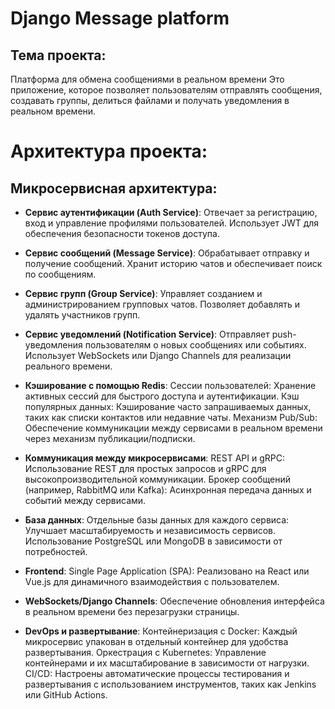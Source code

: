 # Django Message platform

## Тема проекта:
Платформа для обмена сообщениями в реальном времени 
Это приложение, которое позволяет пользователям отправлять сообщения, создавать группы, делиться файлами и получать уведомления в реальном времени.

# Архитектура проекта:

## Микросервисная архитектура:
- **Сервис аутентификации (Auth Service)**:
Отвечает за регистрацию, вход и управление профилями пользователей.
Использует JWT для обеспечения безопасности токенов доступа.

- **Сервис сообщений (Message Service)**:
Обрабатывает отправку и получение сообщений.
Хранит историю чатов и обеспечивает поиск по сообщениям.

- **Сервис групп (Group Service)**:
Управляет созданием и администрированием групповых чатов.
Позволяет добавлять и удалять участников групп.

- **Сервис уведомлений (Notification Service)**:
Отправляет push-уведомления пользователям о новых сообщениях или событиях.
Использует WebSockets или Django Channels для реализации реального времени.

- **Кэширование с помощью Redis**:
Сессии пользователей:
Хранение активных сессий для быстрого доступа и аутентификации.
Кэш популярных данных:
Кэширование часто запрашиваемых данных, таких как списки контактов или недавние чаты.
Механизм Pub/Sub:
Обеспечение коммуникации между сервисами в реальном времени через механизм публикации/подписки.

- **Коммуникация между микросервисами**:
REST API и gRPC:
Использование REST для простых запросов и gRPC для высокопроизводительной коммуникации.
Брокер сообщений (например, RabbitMQ или Kafka):
Асинхронная передача данных и событий между сервисами.

- **База данных**:
Отдельные базы данных для каждого сервиса:
Улучшает масштабируемость и независимость сервисов.
Использование PostgreSQL или MongoDB в зависимости от потребностей.

- **Frontend**:
Single Page Application (SPA):
Реализовано на React или Vue.js для динамичного взаимодействия с пользователем.

- **WebSockets/Django Channels**:
Обеспечение обновления интерфейса в реальном времени без перезагрузки страницы.

- **DevOps и развертывание**:
Контейнеризация с Docker:
Каждый микросервис упакован в отдельный контейнер для удобства развертывания.
Оркестрация с Kubernetes:
Управление контейнерами и их масштабирование в зависимости от нагрузки.
CI/CD:
Настроены автоматические процессы тестирования и развертывания с использованием инструментов, таких как Jenkins или GitHub Actions.
